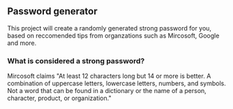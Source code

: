 ## Password generator
This project will create a randomly generated strong password for you, based on reccomended tips from organzations such as Mircosoft, Google and more.

### What is considered a strong password?
Mircosoft claims "At least 12 characters long but 14 or more is better. A combination of uppercase letters, lowercase letters, numbers, and symbols. Not a word that can be found in a dictionary or the name of a person, character, product, or organization."
